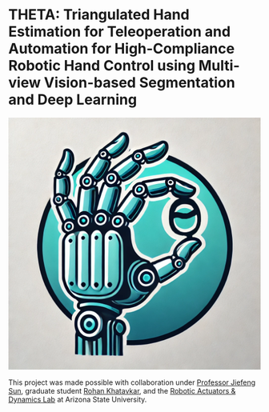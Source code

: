 # THETA: Triangulated Hand Estimation for Teleoperation and Automation for High-Compliance Robotic Hand Control using Multi-view Vision-based Segmentation and Deep Learning
![ ](https://github.com/smokyfishy/THETA/blob/main/Logo.png?raw=true)

This project was made possible with collaboration under [Professor Jiefeng Sun](https://jiefengsun.github.io), graduate student [Rohan Khatavkar](https://scholar.google.com/citations?user=QSV8b-EAAAAJ&hl=en), and the [Robotic Actuators & Dynamics Lab](https://sunrobotics.lab.asu.edu) at Arizona State University.

